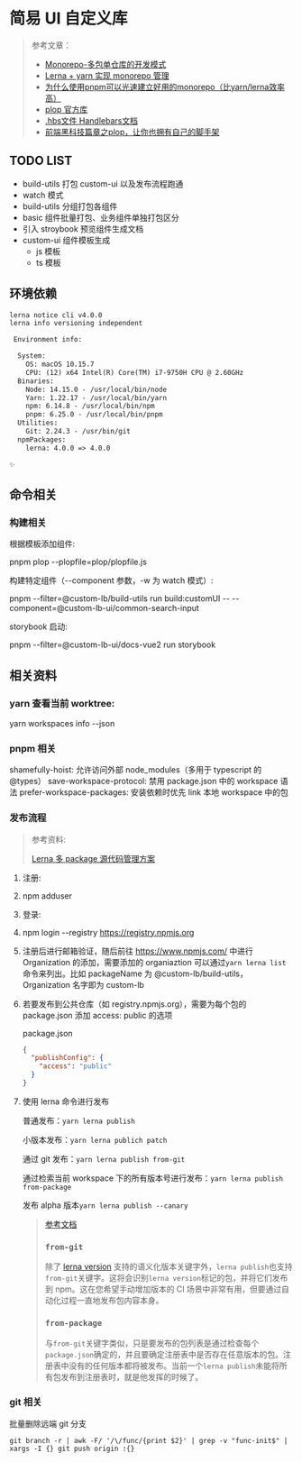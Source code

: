# 简易 UI 自定义库

> 参考文章：
> 
> - [Monorepo-多包单仓库的开发模式](https://juejin.cn/post/6844904206076248072)
> - [Lerna + yarn 实现 monorepo 管理](https://juejin.cn/post/6844904112534847501)
> - [为什么使用pnpm可以光速建立好用的monorepo（比yarn/lerna效率高）](https://blog.csdn.net/qq_21567385/article/details/118590143)
> - [plop 官方库](https://github.com/plopjs/plop)
> - [.hbs文件 Handlebars文档](https://handlebarsjs.com/guide)
> - [前端黑科技篇章之plop，让你也拥有自己的脚手架](https://juejin.cn/post/6953981951569051685)

## TODO LIST

- build-utils 打包 custom-ui 以及发布流程跑通
- watch 模式
- build-utils 分组打包各组件
- basic 组件批量打包、业务组件单独打包区分
- 引入 stroybook 预览组件生成文档
- custom-ui 组件模板生成
  - js 模板
  - ts 模板

## 环境依赖

```txt
lerna notice cli v4.0.0
lerna info versioning independent

 Environment info:

  System:
    OS: macOS 10.15.7
    CPU: (12) x64 Intel(R) Core(TM) i7-9750H CPU @ 2.60GHz
  Binaries:
    Node: 14.15.0 - /usr/local/bin/node
    Yarn: 1.22.17 - /usr/local/bin/yarn
    npm: 6.14.8 - /usr/local/bin/npm
    pnpm: 6.25.0 - /usr/local/bin/pnpm
  Utilities:
    Git: 2.24.3 - /usr/bin/git
  npmPackages:
    lerna: 4.0.0 => 4.0.0 

✨
```

## 命令相关

### 构建相关

根据模板添加组件:

pnpm plop --plopfile=plop/plopfile.js

构建特定组件（--component 参数，-w 为 watch 模式）:

pnpm --filter=@custom-lb/build-utils run build:customUI -- --component=@custom-lb-ui/common-search-input

storybook 启动:

pnpm --filter=@custom-lb-ui/docs-vue2 run storybook

## 相关资料

### yarn 查看当前 worktree:

yarn workspaces info --json

### pnpm 相关

shamefully-hoist: 允许访问外部 node_modules（多用于 typescript 的 @types）
save-workspace-protocol: 禁用 package.json 中的 workspace 语法
prefer-workspace-packages: 安装依赖时优先 link 本地 workspace 中的包

### 发布流程

> 参考资料:
>
> [Lerna 多 package 源代码管理方案](https://blog.csdn.net/mjzhang1993/article/details/111563436)

1. 注册:

2. npm adduser

3. 登录:

4. npm login --registry https://registry.npmjs.org

5. 注册后进行邮箱验证，随后前往 https://www.npmjs.com/ 中进行 Organization 的添加，需要添加的 organiaztion 可以通过`yarn lerna list`命令来列出。比如 packageName 为 @custom-lb/build-utils，Organization 名字即为 custom-lb

6. 若要发布到公共仓库（如 registry.npmjs.org），需要为每个包的 package.json 添加 access: public 的选项

   package.json

   ```json
   {
     "publishConfig": {
       "access": "public"
     }
   }
   ```

7. 使用 lerna 命令进行发布

   普通发布：`yarn lerna publish`

   小版本发布：`yarn lerna publich patch`

   通过 git 发布：`yarn lerna publish from-git`

   通过检索当前 workspace 下的所有版本号进行发布：`yarn lerna publish from-package`

   发布 alpha 版本`yarn lerna publish --canary`

   > [参考文档](http://www.febeacon.com/lerna-docs-zh-cn/routes/commands/publish.html#from-git)
   >
   > ### `from-git`
   >
   > 除了 [lerna version](https://github.com/lerna/lerna/tree/master/commands/version#positionals) 支持的语义化版本关键字外，`lerna publish`也支持`from-git`关键字。这将会识别`lerna version`标记的包，并将它们发布到 npm。这在您希望手动增加版本的 CI 场景中非常有用，但要通过自动化过程一直地发布包内容本身。
   >
   > ### `from-package`
   >
   > 与`from-git`关键字类似，只是要发布的包列表是通过检查每个`package.json`确定的，并且要确定注册表中是否存在任意版本的包。注册表中没有的任何版本都将被发布。当前一个`lerna publish`未能将所有包发布到注册表时，就是他发挥的时候了。

### git 相关

批量删除远端 git 分支

`git branch -r | awk -F/ '/\/func/{print $2}' | grep -v "func-init$" | xargs -I {} git push origin :{}`
